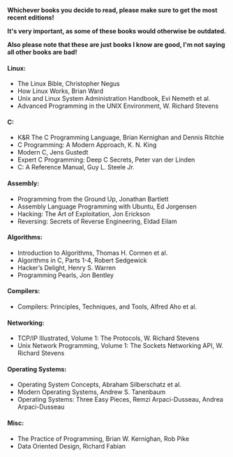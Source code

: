 **Whichever books you decide to read, please make sure to get the most recent editions!**

**It's very important, as some of these books would otherwise be outdated.**

**Also please note that these are just books I know are good, I'm not saying all other books are bad!**

#### Linux:
- The Linux Bible, Christopher Negus
- How Linux Works, Brian Ward
- Unix and Linux System Administration Handbook, Evi Nemeth et al.
- Advanced Programming in the UNIX Environment, W. Richard Stevens

#### C:
- K&R The C Programming Language,  Brian Kernighan and Dennis Ritchie
- C Programming: A Modern Approach, K. N. King
-	Modern C, Jens Gustedt
-	Expert C Programming: Deep C Secrets, Peter van der Linden
- C: A Reference Manual, Guy L. Steele Jr.

#### Assembly:
-	Programming from the Ground Up, Jonathan Bartlett
-	Assembly Language Programming with Ubuntu, Ed Jorgensen
-	Hacking: The Art of Exploitation, Jon Erickson
-	Reversing: Secrets of Reverse Engineering, Eldad Eilam

#### Algorithms:
-	Introduction to Algorithms, Thomas H. Cormen et al.
-	Algorithms in C, Parts 1-4, Robert Sedgewick
-	Hacker’s Delight, Henry S. Warren
-	Programming Pearls, Jon Bentley

#### Compilers:
-	Compilers: Principles, Techniques, and Tools, Alfred Aho et al.

#### Networking:
- TCP/IP Illustrated, Volume 1: The Protocols, W. Richard Stevens 
- Unix Network Programming, Volume 1: The Sockets Networking API, W. Richard Stevens

#### Operating Systems:
- Operating System Concepts, Abraham Silberschatz et al.
- Modern Operating Systems, Andrew S. Tanenbaum
- Operating Systems: Three Easy Pieces, Remzi Arpaci-Dusseau, Andrea Arpaci-Dusseau

#### Misc:
-	The Practice of Programming, Brian W. Kernighan, Rob Pike
-	Data Oriented Design, Richard Fabian
